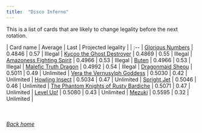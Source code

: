 ```yaml
---
title:  "Disco Inferno"
---
```


This is a list of cards that are likely to change legality before the next rotation.

| Card name | Average | Last | Projected legality |
| :-- |
[Glorious Numbers](https://db.ygoprodeck.com/card/?search=Glorious%20Numbers) | 0.4846 | 0.57 | Illegal |
[Kycoo the Ghost Destroyer](https://db.ygoprodeck.com/card/?search=Kycoo%20the%20Ghost%20Destroyer) | 0.4869 | 0.55 | Illegal |
[Amazoness Fighting Spirit](https://db.ygoprodeck.com/card/?search=Amazoness%20Fighting%20Spirit) | 0.4966 | 0.53 | Illegal |
[Buten](https://db.ygoprodeck.com/card/?search=Buten) | 0.4966 | 0.53 | Illegal |
[Malefic Truth Dragon](https://db.ygoprodeck.com/card/?search=Malefic%20Truth%20Dragon) | 0.4992 | 0.54 | Illegal |
[Dragonmaid Sheou](https://db.ygoprodeck.com/card/?search=Dragonmaid%20Sheou) | 0.5011 | 0.49 | Unlimited |
[Vera the Vernusylph Goddess](https://db.ygoprodeck.com/card/?search=Vera%20the%20Vernusylph%20Goddess) | 0.5030 | 0.42 | Unlimited |
[Howling Insect](https://db.ygoprodeck.com/card/?search=Howling%20Insect) | 0.5034 | 0.47 | Unlimited |
[Spright Jet](https://db.ygoprodeck.com/card/?search=Spright%20Jet) | 0.5046 | 0.46 | Unlimited |
[The Phantom Knights of Rusty Bardiche](https://db.ygoprodeck.com/card/?search=The%20Phantom%20Knights%20of%20Rusty%20Bardiche) | 0.5071 | 0.47 | Unlimited |
[Level Up!](https://db.ygoprodeck.com/card/?search=Level%20Up!) | 0.5080 | 0.43 | Unlimited |
[Mezuki](https://db.ygoprodeck.com/card/?search=Mezuki) | 0.5595 | 0.32 | Unlimited |

<br>

###### [Back home](index)
